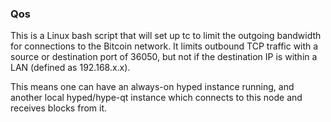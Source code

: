 ### Qos ###

This is a Linux bash script that will set up tc to limit the outgoing bandwidth for connections to the Bitcoin network. It limits outbound TCP traffic with a source or destination port of 36050, but not if the destination IP is within a LAN (defined as 192.168.x.x).

This means one can have an always-on hyped instance running, and another local hyped/hype-qt instance which connects to this node and receives blocks from it.
